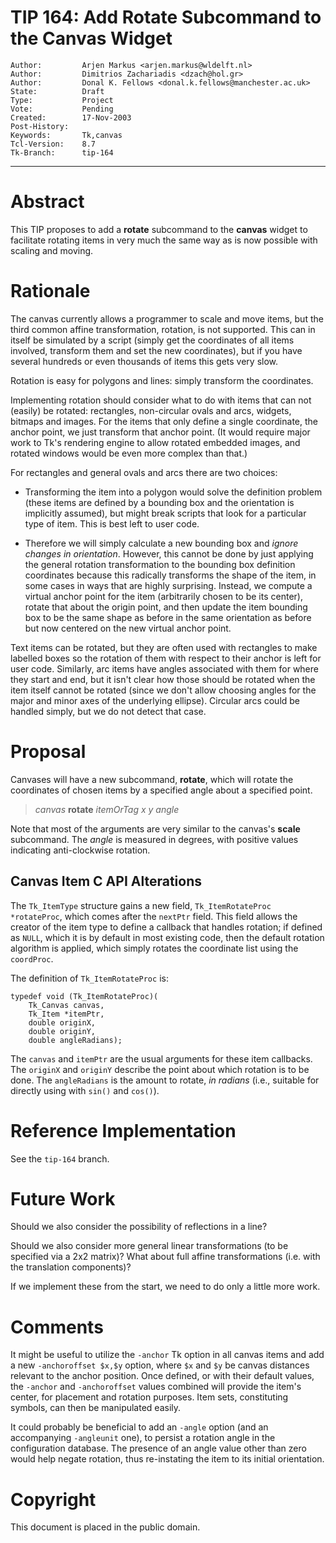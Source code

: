 # TIP 164: Add Rotate Subcommand to the Canvas Widget
	Author:         Arjen Markus <arjen.markus@wldelft.nl>
	Author:         Dimitrios Zachariadis <dzach@hol.gr>
	Author:         Donal K. Fellows <donal.k.fellows@manchester.ac.uk>
	State:          Draft
	Type:           Project
	Vote:           Pending
	Created:        17-Nov-2003
	Post-History:   
	Keywords:       Tk,canvas
	Tcl-Version:    8.7
	Tk-Branch:      tip-164
-----

# Abstract

This TIP proposes to add a **rotate** subcommand to the **canvas** widget
to facilitate rotating items in very much the same way as is now
possible with scaling and moving.

# Rationale

The canvas currently allows a programmer to scale and move items, but the
third common affine transformation, rotation, is not supported.  This can in
itself be simulated by a script \(simply get the coordinates of all items
involved, transform them and set the new coordinates\), but if you have
several hundreds or even thousands of items this gets very slow.

Rotation is easy for polygons and lines: simply transform the coordinates.

Implementing rotation should consider what to do with items that can not
\(easily\) be rotated: rectangles, non-circular ovals and arcs, widgets,
bitmaps and images. For the items that only define a single coordinate, the
anchor point, we just transform that anchor point. (It would require major
work to Tk's rendering engine to allow rotated embedded images, and rotated
windows would be even more complex than that.)

For rectangles and general ovals and arcs there are two choices:

 * Transforming the item into a polygon would solve the definition problem
   \(these items are defined by a bounding box and the orientation is
   implicitly assumed\), but might break scripts that look for a particular
   type of item. This is best left to user code.

 * Therefore we will simply calculate a new bounding box and _ignore changes
   in orientation_. However, this cannot be done by just applying the general
   rotation transformation to the bounding box definition coordinates because
   this radically transforms the shape of the item, in some cases in ways that
   are highly surprising.  Instead, we compute a virtual anchor point for the
   item (arbitrarily chosen to be its center), rotate that about the origin
   point, and then update the item bounding box to be the same shape as before
   in the same orientation as before but now centered on the new virtual
   anchor point.

Text items can be rotated, but they are often used with rectangles to make
labelled boxes so the rotation of them with respect to their anchor is left
for user code. Similarly, arc items have angles associated with them for where
they start and end, but it isn't clear how those should be rotated when the
item itself cannot be rotated (since we don't allow choosing angles for the
major and minor axes of the underlying ellipse). Circular arcs could be
handled simply, but we do not detect that case.

# Proposal

Canvases will have a new subcommand, **rotate**, which will rotate the coordinates of chosen items by a specified angle about a specified point.

 > _canvas_ **rotate** _itemOrTag x y angle_

Note that most of the arguments are very similar to the canvas's **scale**
subcommand.  The _angle_ is measured in degrees, with positive values
indicating anti-clockwise rotation.

## Canvas Item C API Alterations

The `Tk_ItemType` structure gains a new field, `Tk_ItemRotateProc
*rotateProc`, which comes after the `nextPtr` field. This field allows the
creator of the item type to define a callback that handles rotation; if
defined as `NULL`, which it is by default in most existing code, then the
default rotation algorithm is applied, which simply rotates the coordinate
list using the `coordProc`.

The definition of `Tk_ItemRotateProc` is:

    typedef void (Tk_ItemRotateProc)(
        Tk_Canvas canvas,
        Tk_Item *itemPtr,
        double originX,
        double originY,
        double angleRadians);

The `canvas` and `itemPtr` are the usual arguments for these item
callbacks. The `originX` and `originY` describe the point about which rotation
is to be done. The `angleRadians` is the amount to rotate, _in radians_ (i.e.,
suitable for directly using with `sin()` and `cos()`).

# Reference Implementation

See the `tip-164` branch.

# Future Work

Should we also consider the possibility of reflections in a line?

Should we also consider more general linear transformations \(to be specified via a 2x2 matrix\)?  What about full affine transformations \(i.e. with the translation components\)?

If we implement these from the start, we need to do only a little more
work.

# Comments

It might be useful to utilize the `-anchor` Tk option in all canvas items and add a new `-anchoroffset $x,$y` option, where `$x` and `$y` be canvas distances relevant to the anchor position. Once defined, or with their default values, the `-anchor` and `-anchoroffset` values combined will provide the item's center, for placement and rotation purposes. Item sets, constituting symbols, can then be manipulated easily.

It could probably be beneficial to add an `-angle` option \(and an accompanying `-angleunit` one\), to persist a rotation angle in the configuration database. The presence of an angle value other than zero would help negate rotation, thus re-instating the item to its initial orientation.

# Copyright

This document is placed in the public domain.

